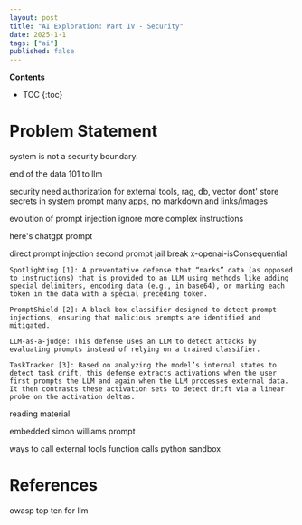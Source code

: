 ```yaml
---
layout: post
title: "AI Exploration: Part IV - Security"
date: 2025-1-1
tags: ["ai"]
published: false
---
```


**Contents**
* TOC
{:toc}

# Problem Statement

system is not a security boundary.

end of the data 101 to llm

security
need authorization for external tools, rag, db, vector
dont' store secrets in system prompt
many apps, no markdown and links/images

evolution of prompt injection
ignore
more complex instructions



here's chatgpt prompt

direct prompt injection 
second prompt
jail break
x-openai-isConsequential

```
Spotlighting [1]: A preventative defense that “marks” data (as opposed to instructions) that is provided to an LLM using methods like adding special delimiters, encoding data (e.g., in base64), or marking each token in the data with a special preceding token. 

PromptShield [2]: A black-box classifier designed to detect prompt injections, ensuring that malicious prompts are identified and mitigated. 

LLM-as-a-judge: This defense uses an LLM to detect attacks by evaluating prompts instead of relying on a trained classifier. 

TaskTracker [3]: Based on analyzing the model’s internal states to detect task drift, this defense extracts activations when the user first prompts the LLM and again when the LLM processes external data. It then contrasts these activation sets to detect drift via a linear probe on the activation deltas. 
```

reading material

embedded 
simon williams prompt 

ways to call external tools
function calls
python sandbox


# References

[^1]: [https://msrc.microsoft.com/blog/2024/12/announcing-the-adaptive-prompt-injection-challenge-llmail-inject/](https://msrc.microsoft.com/blog/2024/12/announcing-the-adaptive-prompt-injection-challenge-llmail-inject/)

owasp top ten for llm